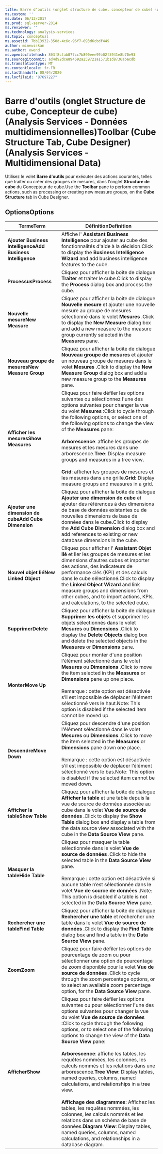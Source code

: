 ```yaml
---
title: Barre d’outils (onglet structure de cube, concepteur de cube) (Analysis Services-données multidimensionnelles) | Microsoft Docs
ms.custom: ''
ms.date: 06/13/2017
ms.prod: sql-server-2014
ms.reviewer: ''
ms.technology: analysis-services
ms.topic: conceptual
ms.assetid: 7bb13932-350d-4c6c-96f7-893d6cbdf449
author: minewiskan
ms.author: owend
ms.openlocfilehash: 803f8cfab077cc7b890eee99b02f3941e8b70e93
ms.sourcegitcommit: ad4d92dce894592a259721a1571b1d8736abacdb
ms.translationtype: MT
ms.contentlocale: fr-FR
ms.lasthandoff: 08/04/2020
ms.locfileid: "87697227"
---
```

# <a name="toolbar-cube-structure-tab-cube-designer-analysis-services---multidimensional-data"></a><span data-ttu-id="0c5ad-102">Barre d'outils (onglet Structure de cube, Concepteur de cube) (Analysis Services - Données multidimensionnelles)</span><span class="sxs-lookup"><span data-stu-id="0c5ad-102">Toolbar (Cube Structure Tab, Cube Designer) (Analysis Services - Multidimensional Data)</span></span>
  <span data-ttu-id="0c5ad-103">Utilisez le volet **Barre d'outils** pour exécuter des actions courantes, telles que traiter ou créer des groupes de mesures, dans l'onglet **Structure de cube** du Concepteur de cube.</span><span class="sxs-lookup"><span data-stu-id="0c5ad-103">Use the **Toolbar** pane to perform common actions, such as processing or creating new measure groups, on the **Cube Structure** tab in Cube Designer.</span></span>  
  
## <a name="options"></a><span data-ttu-id="0c5ad-104">Options</span><span class="sxs-lookup"><span data-stu-id="0c5ad-104">Options</span></span>  
  
|<span data-ttu-id="0c5ad-105">Terme</span><span class="sxs-lookup"><span data-stu-id="0c5ad-105">Term</span></span>|<span data-ttu-id="0c5ad-106">Définition</span><span class="sxs-lookup"><span data-stu-id="0c5ad-106">Definition</span></span>|  
|----------|----------------|  
|<span data-ttu-id="0c5ad-107">**Ajouter Business Intelligence**</span><span class="sxs-lookup"><span data-stu-id="0c5ad-107">**Add Business Intelligence**</span></span>|<span data-ttu-id="0c5ad-108">Affiche l' **Assistant Business Intelligence** pour ajouter au cube des fonctionnalités d'aide à la décision.</span><span class="sxs-lookup"><span data-stu-id="0c5ad-108">Click to display the **Business Intelligence Wizard** and add business intelligence features to the cube.</span></span>|  
|<span data-ttu-id="0c5ad-109">**Processus**</span><span class="sxs-lookup"><span data-stu-id="0c5ad-109">**Process**</span></span>|<span data-ttu-id="0c5ad-110">Cliquez pour afficher la boîte de dialogue **Traiter** et traiter le cube.</span><span class="sxs-lookup"><span data-stu-id="0c5ad-110">Click to display the **Process** dialog box and process the cube.</span></span>|  
|<span data-ttu-id="0c5ad-111">**Nouvelle mesure**</span><span class="sxs-lookup"><span data-stu-id="0c5ad-111">**New Measure**</span></span>|<span data-ttu-id="0c5ad-112">Cliquez pour afficher la boîte de dialogue **Nouvelle mesure** et ajouter une nouvelle mesure au groupe de mesures sélectionné dans le volet **Mesures** .</span><span class="sxs-lookup"><span data-stu-id="0c5ad-112">Click to display the **New Measure** dialog box and add a new measure to the measure group currently selected in the **Measures** pane.</span></span>|  
|<span data-ttu-id="0c5ad-113">**Nouveau groupe de mesures**</span><span class="sxs-lookup"><span data-stu-id="0c5ad-113">**New Measure Group**</span></span>|<span data-ttu-id="0c5ad-114">Cliquez pour afficher la boîte de dialogue **Nouveau groupe de mesures** et ajouter un nouveau groupe de mesures dans le volet **Mesures** .</span><span class="sxs-lookup"><span data-stu-id="0c5ad-114">Click to display the **New Measure Group** dialog box and add a new measure group to the **Measures** pane.</span></span>|  
|<span data-ttu-id="0c5ad-115">**Afficher les mesures**</span><span class="sxs-lookup"><span data-stu-id="0c5ad-115">**Show Measures**</span></span>|<span data-ttu-id="0c5ad-116">Cliquez pour faire défiler les options suivantes ou sélectionnez l'une des options suivantes pour changer la vue du volet **Mesures** :</span><span class="sxs-lookup"><span data-stu-id="0c5ad-116">Click to cycle through the following options, or select one of the following options to change the view of the **Measures** pane:</span></span><br /><br /> <span data-ttu-id="0c5ad-117">**Arborescence**: affiche les groupes de mesures et les mesures dans une arborescence.</span><span class="sxs-lookup"><span data-stu-id="0c5ad-117">**Tree**: Display measure groups and measures in a tree view.</span></span><br /><br /> <span data-ttu-id="0c5ad-118">**Grid**: afficher les groupes de mesures et les mesures dans une grille.</span><span class="sxs-lookup"><span data-stu-id="0c5ad-118">**Grid**: Display measure groups and measures in a grid.</span></span>|  
|<span data-ttu-id="0c5ad-119">**Ajouter une dimension de cube**</span><span class="sxs-lookup"><span data-stu-id="0c5ad-119">**Add Cube Dimension**</span></span>|<span data-ttu-id="0c5ad-120">Cliquez pour afficher la boîte de dialogue **Ajouter une dimension de cube** et ajouter des références à des dimensions de base de données existantes ou de nouvelles dimensions de base de données dans le cube.</span><span class="sxs-lookup"><span data-stu-id="0c5ad-120">Click to display the **Add Cube Dimension** dialog box and add references to existing or new database dimensions in the cube.</span></span>|  
|<span data-ttu-id="0c5ad-121">**Nouvel objet lié**</span><span class="sxs-lookup"><span data-stu-id="0c5ad-121">**New Linked Object**</span></span>|<span data-ttu-id="0c5ad-122">Cliquez pour afficher l' **Assistant Objet lié** et lier les groupes de mesures et les dimensions d'autres cubes et importer des actions, des indicateurs de performance clés (KPI) et des calculs dans le cube sélectionné.</span><span class="sxs-lookup"><span data-stu-id="0c5ad-122">Click to display the **Linked Object Wizard** and link measure groups and dimensions from other cubes, and to import actions, KPIs, and calculations, to the selected cube.</span></span>|  
|<span data-ttu-id="0c5ad-123">**Supprimer**</span><span class="sxs-lookup"><span data-stu-id="0c5ad-123">**Delete**</span></span>|<span data-ttu-id="0c5ad-124">Cliquez pour afficher la boîte de dialogue **Supprimer les objets** et supprimer les objets sélectionnés dans le volet **Mesures** ou **Dimensions** .</span><span class="sxs-lookup"><span data-stu-id="0c5ad-124">Click to display the **Delete Objects** dialog box and delete the selected objects in the **Measures** or **Dimensions** pane.</span></span>|  
|<span data-ttu-id="0c5ad-125">**Monter**</span><span class="sxs-lookup"><span data-stu-id="0c5ad-125">**Move Up**</span></span>|<span data-ttu-id="0c5ad-126">Cliquez pour monter d'une position l'élément sélectionné dans le volet **Mesures** ou **Dimensions** .</span><span class="sxs-lookup"><span data-stu-id="0c5ad-126">Click to move the item selected in the **Measures** or **Dimensions** pane up one place.</span></span><br /><br /> <span data-ttu-id="0c5ad-127">Remarque : cette option est désactivée s’il est impossible de déplacer l’élément sélectionné vers le haut.</span><span class="sxs-lookup"><span data-stu-id="0c5ad-127">Note: This option is disabled if the selected item cannot be moved up.</span></span>|  
|<span data-ttu-id="0c5ad-128">**Descendre**</span><span class="sxs-lookup"><span data-stu-id="0c5ad-128">**Move Down**</span></span>|<span data-ttu-id="0c5ad-129">Cliquez pour descendre d'une position l'élément sélectionné dans le volet **Mesures** ou **Dimensions** .</span><span class="sxs-lookup"><span data-stu-id="0c5ad-129">Click to move the item selected in the **Measures** or **Dimensions** pane down one place.</span></span><br /><br /> <span data-ttu-id="0c5ad-130">Remarque : cette option est désactivée s’il est impossible de déplacer l’élément sélectionné vers le bas.</span><span class="sxs-lookup"><span data-stu-id="0c5ad-130">Note: This option is disabled if the selected item cannot be moved down.</span></span>|  
|<span data-ttu-id="0c5ad-131">**Afficher la table**</span><span class="sxs-lookup"><span data-stu-id="0c5ad-131">**Show Table**</span></span>|<span data-ttu-id="0c5ad-132">Cliquez pour afficher la boîte de dialogue **Afficher la table** et une table depuis la vue de source de données associée au cube dans le volet **Vue de source de données** .</span><span class="sxs-lookup"><span data-stu-id="0c5ad-132">Click to display the **Show Table** dialog box and display a table from the data source view associated with the cube in the **Data Source View** pane.</span></span>|  
|<span data-ttu-id="0c5ad-133">**Masquer la table**</span><span class="sxs-lookup"><span data-stu-id="0c5ad-133">**Hide Table**</span></span>|<span data-ttu-id="0c5ad-134">Cliquez pour masquer la table sélectionnée dans le volet **Vue de source de données** .</span><span class="sxs-lookup"><span data-stu-id="0c5ad-134">Click to hide the selected table in the **Data Source View** pane.</span></span><br /><br /> <span data-ttu-id="0c5ad-135">Remarque : cette option est désactivée si aucune table n’est sélectionnée dans le volet **Vue de source de données** .</span><span class="sxs-lookup"><span data-stu-id="0c5ad-135">Note: This option is disabled if a table is not selected in the **Data Source View** pane.</span></span>|  
|<span data-ttu-id="0c5ad-136">**Rechercher une table**</span><span class="sxs-lookup"><span data-stu-id="0c5ad-136">**Find Table**</span></span>|<span data-ttu-id="0c5ad-137">Cliquez pour afficher la boîte de dialogue **Rechercher une table** et rechercher une table dans le volet **Vue de source de données** .</span><span class="sxs-lookup"><span data-stu-id="0c5ad-137">Click to display the **Find Table** dialog box and find a table in the **Data Source View** pane.</span></span>|  
|<span data-ttu-id="0c5ad-138">**Zoom**</span><span class="sxs-lookup"><span data-stu-id="0c5ad-138">**Zoom**</span></span>|<span data-ttu-id="0c5ad-139">Cliquez pour faire défiler les options de pourcentage de zoom ou pour sélectionner une option de pourcentage de zoom disponible pour le volet **Vue de source de données** .</span><span class="sxs-lookup"><span data-stu-id="0c5ad-139">Click to cycle through the zoom percentage options, or to select an available zoom percentage option, for the **Data Source View** pane.</span></span>|  
|<span data-ttu-id="0c5ad-140">**Afficher**</span><span class="sxs-lookup"><span data-stu-id="0c5ad-140">**Show**</span></span>|<span data-ttu-id="0c5ad-141">Cliquez pour faire défiler les options suivantes ou pour sélectionner l'une des options suivantes pour changer la vue du volet **Vue de source de données** :</span><span class="sxs-lookup"><span data-stu-id="0c5ad-141">Click to cycle through the following options, or to select one of the following options to change the view of the **Data Source View** pane:</span></span><br /><br /> <span data-ttu-id="0c5ad-142">**Arborescence**: affiche les tables, les requêtes nommées, les colonnes, les calculs nommés et les relations dans une arborescence.</span><span class="sxs-lookup"><span data-stu-id="0c5ad-142">**Tree View**: Display tables, named queries, columns, named calculations, and relationships in a tree view.</span></span><br /><br /> <span data-ttu-id="0c5ad-143">**Affichage des diagrammes**: Affichez les tables, les requêtes nommées, les colonnes, les calculs nommés et les relations dans un schéma de base de données.</span><span class="sxs-lookup"><span data-stu-id="0c5ad-143">**Diagram View**: Display tables, named queries, columns, named calculations, and relationships in a database diagram.</span></span>|  
  
  
